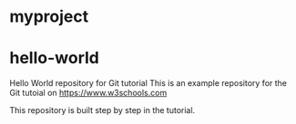 # myproject
# hello-world
Hello World repository for Git tutorial
This is an example repository for the Git tutoial on https://www.w3schools.com

This repository is built step by step in the tutorial.